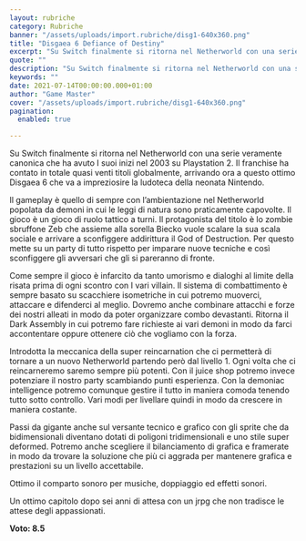 ```yaml
---
layout: rubriche
category: Rubriche
banner: "/assets/uploads/import.rubriche/disg1-640x360.png"
title: "Disgaea 6 Defiance of Destiny"
excerpt: "Su Switch finalmente si ritorna nel Netherworld con una serie veramente canonica che ha avuto I suoi inizi nel 2003 su Playstation 2. Il franchise ha contato in totale quasi venti titoli globalmente, arrivando ora a questo ottimo Disgaea 6 che va a impreziosire la ludoteca della neonata Nintendo. Il gameplay è quello di sempre [&hellip"
quote: ""
description: "Su Switch finalmente si ritorna nel Netherworld con una serie veramente canonica che ha avuto I suoi inizi nel 2003 su Playstation 2. Il franchise ha contato in totale quasi venti titoli globalmente, arrivando ora a questo ottimo Disgaea 6 che va a impreziosire la ludoteca della neonata Nintendo. Il gameplay è quello di sempre [&hellip"
keywords: ""
date: 2021-07-14T00:00:00.000+01:00
author: "Game Master"
cover: "/assets/uploads/import.rubriche/disg1-640x360.png"
pagination:
  enabled: true

---
```


Su Switch finalmente si ritorna nel Netherworld con una serie veramente canonica che ha avuto I suoi inizi nel 2003 su Playstation 2\. Il franchise ha contato in totale quasi venti titoli globalmente, arrivando ora a questo ottimo Disgaea 6 che va a impreziosire la ludoteca della neonata Nintendo.

Il gameplay è quello di sempre con l’ambientazione nel Netherworld popolata da demoni in cui le leggi di natura sono praticamente capovolte. Il gioco è un gioco di ruolo tattico a turni. Il protagonista del titolo è lo zombie sbruffone Zeb che assieme alla sorella Biecko vuole scalare la sua scala sociale e arrivare a sconfiggere addirittura il God of Destruction. Per questo mette su un party di tutto rispetto per imparare nuove tecniche e così sconfiggere gli avversari che gli si pareranno di fronte.  
  
Come sempre il gioco è infarcito da tanto umorismo e dialoghi al limite della risata prima di ogni scontro con I vari villain. Il sistema di combattimento è sempre basato su scacchiere isometriche in cui potremo muoverci, attaccare e difenderci al meglio. Dovremo anche combinare attacchi e forze dei nostri alleati in modo da poter organizzare combo devastanti. Ritorna il Dark Assembly in cui potremo fare richieste ai vari demoni in modo da farci accontentare oppure ottenere ciò che vogliamo con la forza.

Introdotta la meccanica della super reincarnation che ci permetterà di tornare a un nuovo Netherworld partendo però dal livello 1\. Ogni volta che ci reincarneremo saremo sempre più potenti. Con il juice shop potremo invece potenziare il nostro party scambiando punti esperienza. Con la demoniac intelligence potremo comunque gestire il tutto in maniera comoda tenendo tutto sotto controllo. Vari modi per livellare quindi in modo da crescere in maniera costante.  
  
Passi da gigante anche sul versante tecnico e grafico con gli sprite che da bidimensionali diventano dotati di poligoni tridimensionali e uno stile super deformed. Potremo anche scegliere il bilanciamento di grafica e framerate in modo da trovare la soluzione che più ci aggrada per mantenere grafica e prestazioni su un livello accettabile.

Ottimo il comparto sonoro per musiche, doppiaggio ed effetti sonori.

Un ottimo capitolo dopo sei anni di attesa con un jrpg che non tradisce le attese degli appassionati.

**Voto: 8.5**  